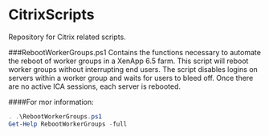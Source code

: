 # CitrixScripts
Repository for Citrix related scripts.

###RebootWorkerGroups.ps1
Contains the functions necessary to automate the reboot of worker groups in a XenApp 6.5 farm.  This script will reboot worker groups without interrupting end users.  The script disables logins on servers within a worker group and waits for users to bleed off.  Once there are no active ICA sessions, each server is rebooted.

####For mor information:
```powershell
. .\RebootWorkerGroups.ps1
Get-Help RebootWorkerGroups -full
```


